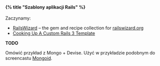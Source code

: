 #### {% title "Szablony aplikacji Rails" %}

Zaczynamy:

* [RailsWizard](https://github.com/intridea/rails_wizard) –
 the gem and recipe collection for [railswizard.org](http://railswizard.org/)
* [Cooking Up A Custom Rails 3 Template](http://blog.madebydna.com/all/code/2010/10/11/cooking-up-a-custom-rails3-template.html)

**TODO**

Omówić przykład z Mongo + Devise. Użyć w przykładzie podobnym do
screencastu [Mongoid](http://railscasts.com/episodes/238-mongoid).
